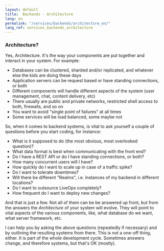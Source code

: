 ```yaml
---
layout: default
title:  Backends - Architecture
lang: en
permalink: "/services/backends/architecture_en/"
lang_ref: services_backends_architecture
---
```


### Architecture?
Yes, Architecture. It's the way your components are put together and interact in your system. For example:

- Databases can be clustered, sharded and/or replicated, and whatever else the kids are doing these days
- Application servers can be request based or have standing connections, or both
- Different components will handle different aspects of the system (user management, chat, content delivery, etc)
- There usually are public and private networks, restricted shell access to both, firewalls, and so on
- You want to avoid "single point of failures" at all times
- Some services will be load balanced, some maybe not

So, when it comes to backend systems, is vital to ask yourself a couple of questions before you start coding, for instance:

- What is it supposed to do (the most obvious, most overlooked question)?
- What data format is best when communicating with the front end?
- Do I have a REST API or do I have standing connections, or both?
- How many concurrent users will I have?
- How quickly do I want to scale up in case of a traffic spike?
- Do I want to tolerate downtimes?
- Will there be different "Realms", i.e. instances of my backend in different locations?
- Do I want to outsource LiveOps completely?
- How frequent do I want to deploy new changes?

And that is just a few. Not all of them can be be answered up front, but from the answers the <em>Architecture</em> of your system will evolve. They will point to vital aspects of the various components, like, what database do we want, what server framework, etc.

I can help you by asking the above questions (repeatedly if necessary) and by outlining the resulting systems from there. This is not a one-off thing, either. It is part of the whole development cycle. Sometimes answers change, and therefore systems, but that's OK (mostly).
